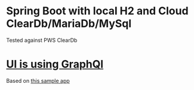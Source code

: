 # Spring Boot with local H2 and Cloud ClearDb/MariaDb/MySql

Tested against PWS ClearDb

# [UI is using GraphQl](http://localhost:8080/gui)

Based on [this sample app](https://github.com/leangen/graphql-spqr-samples)